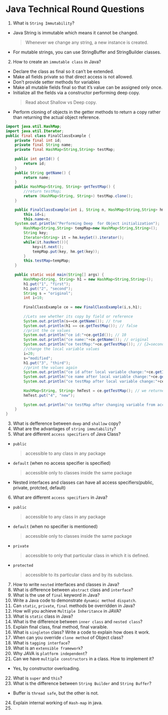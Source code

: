 # Java Technical Round Questions

1. What is `String Immutability`?
- Java String is immutable which means it cannot be changed. 
  > Whenever we change any string, a new instance is created. 
- For mutable strings, you can use StringBuffer and StringBuilder classes.
2. How to create an `immutable class` in Java?
- Declare the class as final so it can’t be extended.
- Make all fields private so that direct access is not allowed.
- Don’t provide setter methods for variables
- Make all mutable fields final so that it’s value can be assigned only once.
- Initialize all the fields via a constructor performing deep copy.
  > Read about Shallow vs Deep copy.
- Perform cloning of objects in the getter methods to return a copy rather than returning the actual object reference.

```java
import java.util.HashMap;
import java.util.Iterator;
public final class FinalClassExample {
	private final int id;
	private final String name;
	private final HashMap<String,String> testMap;
	
	public int getId() {
		return id;
	}
	public String getName() {
		return name;
	}
	public HashMap<String, String> getTestMap() {
		//return testMap;
		return (HashMap<String, String>) testMap.clone();
	}

	public FinalClassExample(int i, String n, HashMap<String,String> hm){
		this.id=i;
		this.name=n;
    System.out.println("Performing Deep  for Object initialization");
		HashMap<String,String> tempMap=new HashMap<String,String>();
		String key;
		Iterator<String> it = hm.keySet().iterator();
		while(it.hasNext()){
			key=it.next();
			tempMap.put(key, hm.get(key));
		}
		this.testMap=tempMap;
	}
	
	public static void main(String[] args) {
		HashMap<String, String> h1 = new HashMap<String,String>();
		h1.put("1", "first");
		h1.put("2", "second");
		String s = "original";
		int i=10;
		
		FinalClassExample ce = new FinalClassExample(i,s,h1);
		
		//Lets see whether its copy by field or reference
		System.out.println(s==ce.getName()); // true
		System.out.println(h1 == ce.getTestMap()); // false
		//print the ce values
		System.out.println("ce id:"+ce.getId()); // 10
		System.out.println("ce name:"+ce.getName()); // original
		System.out.println("ce testMap:"+ce.getTestMap()); // {2=second, 1=first}
		//change the local variable values
		i=20;
		s="modified";
		h1.put("3", "third");
		//print the values again
		System.out.println("ce id after local variable change:"+ce.getId()); // 10
		System.out.println("ce name after local variable change:"+ce.getName()); // original
		System.out.println("ce testMap after local variable change:"+ce.getTestMap()); // {2=second, 1=first}
		
		HashMap<String, String> hmTest = ce.getTestMap(); // we returned testMap's clone not reference
		hmTest.put("4", "new");
		
		System.out.println("ce testMap after changing variable from accessor methods:"+ce.getTestMap()); // {2=second, 1=first}
	}
}
```
3. What is defference between `deep` and `shallow` copy?
4. What are the advantages of `string immutability`?
5. What are different `access specifiers` of Java Class?
- `public`
  > accessible to any class in any package
- `default` (when no access specifier is specified)
  > accessible only to classes inside the same package
- Nested interfaces and classes can have all access specifiers(public, private, protcted, default)
6. What are different `access specifiers` in Java?
- `public`
  > accessible to any class in any package
- `default` (when no specifier is mentioned)
  > accessible only to classes inside the same package
- `private`
  > accessible to only that particular class in which it is defined.
- `protected`
  > accessible to its particular class and by its subclass.
7. How to write `nested` interfaces and classes in Java?
8. What is difference between `abstract` class and `interface`?
9. What is the use of `final` keyword in Java?
10. Write a Java code to demonstrate `dynamic method dispatch`.
11. Can `static`, `private`, `final` methods be overridden in Java?
12. How will you achieve `Multiple Inheritance` in JAVA?
13. What is `static` class in Java?
14. What is the difference between `inner class` and `nested class`?
15. Explain final class, final method, final varaible.
16. What is `singleton` class? Write a code to explain how does it work.
17. When can you override `clone method` of Object class?
18. What is `tagging interface`?
19. What is an `extensible framework`?
20. Why JAVA is `platform independent`?
21. Can we have `multiple constructors` in a class. How to implement it?
- Yes, by constructor overloading.
22. What is `super` and `this`?
23. What is the difference between `String Builder` and `String Buffer`?
- Buffer is `thread safe`, but the other is not.
24. Explain internal working of `Hash-map` in java.
25. 

